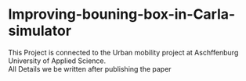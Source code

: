 # Improving-bouning-box-in-Carla-simulator
This Project is connected to the Urban mobility project at Aschffenburg University of Applied Science.</br>
All Details we be written after publishing the paper
